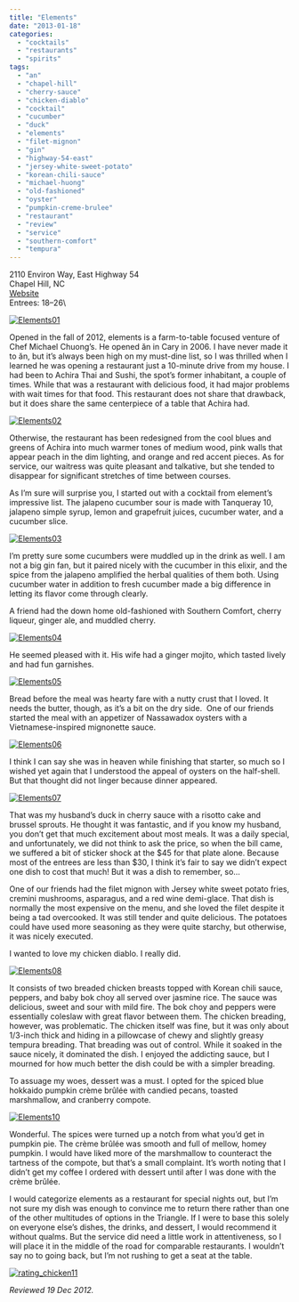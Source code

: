 ```yaml
---
title: "Elements"
date: "2013-01-18"
categories: 
  - "cocktails"
  - "restaurants"
  - "spirits"
tags: 
  - "an"
  - "chapel-hill"
  - "cherry-sauce"
  - "chicken-diablo"
  - "cocktail"
  - "cucumber"
  - "duck"
  - "elements"
  - "filet-mignon"
  - "gin"
  - "highway-54-east"
  - "jersey-white-sweet-potato"
  - "korean-chili-sauce"
  - "michael-huong"
  - "old-fashioned"
  - "oyster"
  - "pumpkin-creme-brulee"
  - "restaurant"
  - "review"
  - "service"
  - "southern-comfort"
  - "tempura"
---
```


2110 Environ Way, East Highway 54\
Chapel Hill, NC\
[Website](http://www.elementsofchapelhill.com/)\
Entrees: $18–$26\

[![Elements01](http://s3.amazonaws.com/thegourmez-wpmedia/2013/01/Elements01.jpg)](http://www.thegourmez.com/2013/01/elements/elements01/)

Opened in the fall of 2012, elements is a farm-to-table focused venture of Chef Michael Chuong’s. He opened ăn in Cary in 2006. I have never made it to ăn, but it’s always been high on my must-dine list, so I was thrilled when I learned he was opening a restaurant just a 10-minute drive from my house. I had been to Achira Thai and Sushi, the spot’s former inhabitant, a couple of times. While that was a restaurant with delicious food, it had major problems with wait times for that food. This restaurant does not share that drawback, but it does share the same centerpiece of a table that Achira had.

[![Elements02](http://s3.amazonaws.com/thegourmez-wpmedia/2013/01/Elements02.jpg)](http://www.thegourmez.com/2013/01/elements/elements02/)

Otherwise, the restaurant has been redesigned from the cool blues and greens of Achira into much warmer tones of medium wood, pink walls that appear peach in the dim lighting, and orange and red accent pieces. As for service, our waitress was quite pleasant and talkative, but she tended to disappear for significant stretches of time between courses.

As I’m sure will surprise you, I started out with a cocktail from element’s impressive list. The jalapeno cucumber sour is made with Tanqueray 10, jalapeno simple syrup, lemon and grapefruit juices, cucumber water, and a cucumber slice.

[![Elements03](http://s3.amazonaws.com/thegourmez-wpmedia/2013/01/Elements03.jpg)](http://www.thegourmez.com/2013/01/elements/elements03/)

I’m pretty sure some cucumbers were muddled up in the drink as well. I am not a big gin fan, but it paired nicely with the cucumber in this elixir, and the spice from the jalapeno amplified the herbal qualities of them both. Using cucumber water in addition to fresh cucumber made a big difference in letting its flavor come through clearly.

A friend had the down home old-fashioned with Southern Comfort, cherry liqueur, ginger ale, and muddled cherry.

[![Elements04](http://s3.amazonaws.com/thegourmez-wpmedia/2013/01/Elements04.jpg)](http://www.thegourmez.com/2013/01/elements/elements04/)

He seemed pleased with it. His wife had a ginger mojito, which tasted lively and had fun garnishes.

[![Elements05](http://s3.amazonaws.com/thegourmez-wpmedia/2013/01/Elements05.jpg)](http://www.thegourmez.com/2013/01/elements/elements05/)

Bread before the meal was hearty fare with a nutty crust that I loved. It needs the butter, though, as it’s a bit on the dry side.  One of our friends started the meal with an appetizer of Nassawadox oysters with a Vietnamese-inspired mignonette sauce.

[![Elements06](http://s3.amazonaws.com/thegourmez-wpmedia/2013/01/Elements06.jpg)](http://www.thegourmez.com/2013/01/elements/elements06/)

I think I can say she was in heaven while finishing that starter, so much so I wished yet again that I understood the appeal of oysters on the half-shell. But that thought did not linger because dinner appeared.

[![Elements07](http://s3.amazonaws.com/thegourmez-wpmedia/2013/01/Elements07.jpg)](http://www.thegourmez.com/2013/01/elements/elements07/)

That was my husband’s duck in cherry sauce with a risotto cake and brussel sprouts. He thought it was fantastic, and if you know my husband, you don’t get that much excitement about most meals. It was a daily special, and unfortunately, we did not think to ask the price, so when the bill came, we suffered a bit of sticker shock at the $45 for that plate alone. Because most of the entrees are less than $30, I think it’s fair to say we didn’t expect one dish to cost that much! But it was a dish to remember, so…

One of our friends had the filet mignon with Jersey white sweet potato fries, cremini mushrooms, asparagus, and a red wine demi-glace. That dish is normally the most expensive on the menu, and she loved the filet despite it being a tad overcooked. It was still tender and quite delicious. The potatoes could have used more seasoning as they were quite starchy, but otherwise, it was nicely executed.

I wanted to love my chicken diablo. I really did.

[![Elements08](http://s3.amazonaws.com/thegourmez-wpmedia/2013/01/Elements08.jpg)](http://www.thegourmez.com/2013/01/elements/elements08/)

It consists of two breaded chicken breasts topped with Korean chili sauce, peppers, and baby bok choy all served over jasmine rice. The sauce was delicious, sweet and sour with mild fire. The bok choy and peppers were essentially coleslaw with great flavor between them. The chicken breading, however, was problematic. The chicken itself was fine, but it was only about 1/3-inch thick and hiding in a pillowcase of chewy and slightly greasy tempura breading. That breading was out of control. While it soaked in the sauce nicely, it dominated the dish. I enjoyed the addicting sauce, but I mourned for how much better the dish could be with a simpler breading.

To assuage my woes, dessert was a must. I opted for the spiced blue hokkaido pumpkin crème brûlée with candied pecans, toasted marshmallow, and cranberry compote.

[![Elements10](http://s3.amazonaws.com/thegourmez-wpmedia/2013/01/Elements10.jpg)](http://www.thegourmez.com/2013/01/elements/elements10/)

Wonderful. The spices were turned up a notch from what you’d get in pumpkin pie. The crème brûlée was smooth and full of mellow, homey pumpkin. I would have liked more of the marshmallow to counteract the tartness of the compote, but that’s a small complaint. It’s worth noting that I didn’t get my coffee I ordered with dessert until after I was done with the crème brûlée.

I would categorize elements as a restaurant for special nights out, but I’m not sure my dish was enough to convince me to return there rather than one of the other multitudes of options in the Triangle. If I were to base this solely on everyone else’s dishes, the drinks, and dessert, I would recommend it without qualms. But the service did need a little work in attentiveness, so I will place it in the middle of the road for comparable restaurants. I wouldn’t say no to going back, but I’m not rushing to get a seat at the table.

[![rating_chicken11](http://s3.amazonaws.com/thegourmez-wpmedia/2009/02/rating_chicken11.gif)](http://www.thegourmez.com/2009/02/barten-guestier-private-selection-merlot-2006/rating_chicken11/)

_Reviewed 19 Dec 2012._
